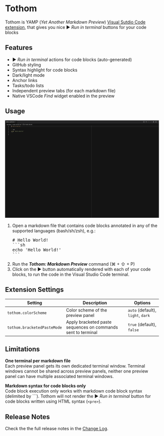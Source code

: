 # Tothom

Tothom is YAMP (_Yet Another Markdown Preview_) [Visual Sutdio Code extension](https://marketplace.visualstudio.com/items?itemName=guicassolato.tothom),
that gives you nice <key>▶️</key> _Run in terminal_ buttons for your code blocks

## Features

- ▶️ _Run in terminal_ actions for code blocks (auto-generated)
- GitHub styling
- Syntax highlight for code blocks
- Dark/light mode
- Anchor links
- Tasks/todo lists
- Independent preview tabs (for each markdown file)
- Native VSCode _Find_ widget enabled in the preview

## Usage

![Usage](./resources/usage.gif)

1. Open a markdown file that contains code blocks annotated in any of the supported languages (bash/sh/zsh), e.g.:
   <pre>
   # Hello World!
   ```sh
   echo 'Hello World!'
   ```
   </pre>
2. Run the **_Tothom: Markdown Preview_** command (<key>⌘</key> + <key>⇧</key> + <key>P</key>)
3. Click on the <key>▶️</key> button automatically rendered with each of your code blocks, to run the code in the Visual Studio Code terminal.

## Extension Settings

| Setting                     | Description                                                  | Options                           |
|-----------------------------|--------------------------------------------------------------|-----------------------------------|
| `tothom.colorScheme`        | Color scheme of the preview panel                            | `auto` (default), `light`, `dark` |
| `tothom.bracketedPasteMode` | Apply bracketed paste sequences on commands sent to terminal | `true` (default), `false`         |

## Limitations

**One terminal per markdown file**<br/>
Each preview panel gets its own dedicated terminal window. Terminal windows cannot be shared across preview panels,
neither one preview panel can have multiple associated terminal windows.

**Markdown syntax for code blocks only**<br/>
Code block execution only works with markdown code block syntax (delimited by ```).
Tothom will not render the <key>▶️</key> _Run in terminal_ button for code blocks written using HTML syntax (`<pre>`).

## Release Notes

Check the the full release notes in the [Change Log](./CHANGELOG.md).
